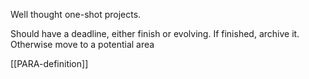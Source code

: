 Well thought one-shot projects. 

Should have a deadline, either finish or evolving. If finished, archive it. Otherwise move to a potential area

[[PARA-definition]]
